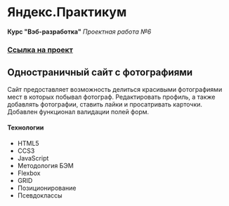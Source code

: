 # Яндекс.Практикум 
**Курс "Вэб-разработка"**
*Проектная работа №6*
### [Ссылка на проект](https://qtrixnet.github.io/mesto/)
## Одностраничный сайт с фотографиями
Сайт предоставляет возможность делиться красивыми фотографиями мест в которых побывал фотограф. Редактировать профиль, а также добавлять фотографии, ставить лайки и просатривать карточки. Добавлен функционал валидации полей форм.
#### Технологии
+ HTML5
+ CCS3
+ JavaScript
+ Методология БЭМ
+ Flexbox
+ GRID
+ Позиционирование
+ Псевдоклассы



